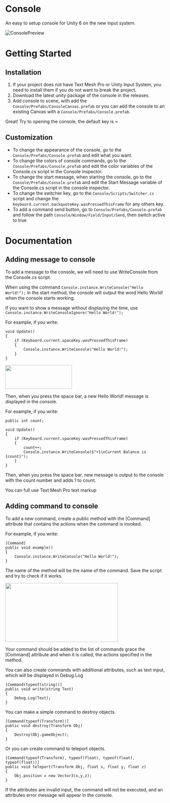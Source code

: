 # Console
An easy to setup console for Unity 6 on the new input system.

![ConsolePreview](https://github.com/user-attachments/assets/811eb0dc-abc5-414a-a9b8-06ccf3c56574)

# Getting Started
## Installation
1. If your project does not have Text Mesh Pro or Unity Input System, you need to install them if you do not want to break the project.
2. Download the latest unity package of the console in the releases.
3. Add console to scene, with add the `Console/Prefabs/ConsoleCanvas.prefab` or you can add the console to an existing Canvas with a `Console/Prefabs/Console.prefab`.

Great! Try to opening the console, the default key is **~**
## Customization
- To change the appearance of the console, go to the `Console/Prefabs/Console.prefab` and edit what you want.
- To change the colors of console commands, go to the `Console/Prefabs/Console.prefab` and edit the color variables of the Console.cs script in the Console inspector.
- To change the start message, when starting the console, go to the `Console/Prefabs/Console.prefab` and edit the Start Message variable of the Console.cs script in the console inspector.
- To change the switcher key, go to the `Console/Scripts/Switcher.cs` script and change the `Keyboard.current.backquoteKey.wasPressedThisFrame` for any others key.
- To add a command send button, go to `Console/Prefabs/Console.prefab` and follow the path `Console/Window/Field/Input/Send`, then switch active to true

# Documentation
## Adding message to console
To add a message to the console, we will need to use WriteConsole from the Console.cs script.

When using the command `Console.instance.WriteConsole("Hello World!");` in the start method, the console will output the word Hello World! when the console starts working.

If you want to show a message without displaying the time, use `Console.instance.WriteConsoleIgnore("Hello World!");`

For example, if you write:
```
void Update()
{
    if (Keyboard.current.spaceKey.wasPressedThisFrame)
    {
        Console.instance.WriteConsole("Hello World!");
    }
}
```

<img src="https://github.com/user-attachments/assets/767a0ab0-2fbc-4adc-a443-c83d5c8df666" width="210" height="75">

Then, when you press the space bar, a new Hello World! message is displayed in the console.

For example, if you write:
```
public int count;

void Update()
{
    if (Keyboard.current.spaceKey.wasPressedThisFrame)
    {
        count++;
        Console.instance.WriteConsole($"+1\nCurrent Balance is {count}");
    }
}
```
Then, when you press the space bar, new message is output to the console with the count number and adds 1 to count.

You can full use Text Mesh Pro text markup

## Adding command to console

To add a new command, create a public method with the [Command] attribute that contains the actions when the command is invoked.

For example, if you write:
```
[Command]
public void example()
{
    Console.instance.WriteConsole("Hello World!");
}
```
The name of the method will be the name of the command. Save the script and try to check if it works.

<img src="https://github.com/user-attachments/assets/1fd3df39-f0f2-4a8c-9830-18ecd5ae4d59" width="355" height="185">

Your command should be added to the list of commands grace the [Command] attribute and when it is called, the actions specified in the method.

You can also create commands with additional attributes, such as text input, which will be displayed in Debug.Log
```
[Command(typeof(string))]
public void write(string Text)
{
    Debug.Log(Text);
}
```

You can make a simple command to destroy objects.
```
[Command(typeof(Transform))]
public void destroy(Transform Obj)
{
    Destroy(Obj.gameObject);
}
```

Or you can create command to teleport objects.
```
[Command(typeof(Transform), typeof(float), typeof(float), typeof(float))]
public void teleport(Transform Obj, float x, float y, float z)
{
    Obj.position = new Vector3(x,y,z);
}
```

If the attributes are invalid input, the command will not be executed, and an attributes error message will appear in the console.
